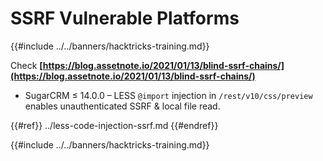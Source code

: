 # SSRF Vulnerable Platforms

{{#include ../../banners/hacktricks-training.md}}

Check **[https://blog.assetnote.io/2021/01/13/blind-ssrf-chains/](https://blog.assetnote.io/2021/01/13/blind-ssrf-chains/)**

- SugarCRM ≤ 14.0.0 – LESS `@import` injection in `/rest/v10/css/preview` enables unauthenticated SSRF & local file read.

{{#ref}}
../less-code-injection-ssrf.md
{{#endref}}

{{#include ../../banners/hacktricks-training.md}}



